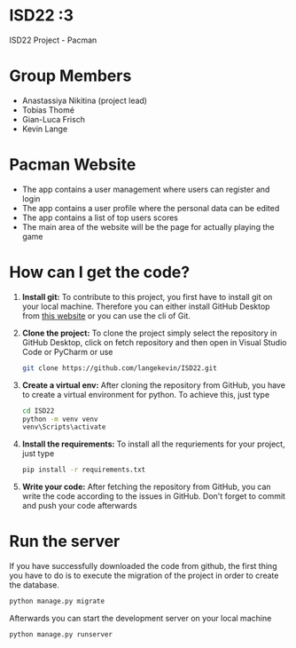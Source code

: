 # ISD22 :3

ISD22 Project - Pacman

# Group Members

-   Anastassiya Nikitina (project lead)
-   Tobias Thomé
-   Gian-Luca Frisch
-   Kevin Lange

# Pacman Website

-   The app contains a user management where users can register and login
-   The app contains a user profile where the personal data can be edited
-   The app contains a list of top users scores 
-   The main area of the website will be the page for actually playing the game

# How can I get the code?

1. **Install git:** To contribute to this project, you first have to install git on your local machine. Therefore you can either install GitHub Desktop from [this website](https://desktop.github.com/) or you can use the cli of Git.
2. **Clone the project:** To clone the project simply select the repository in GitHub Desktop, click on fetch repository and then open in Visual Studio Code or PyCharm or use
    ```bash
    git clone https://github.com/langekevin/ISD22.git
    ```
3. **Create a virtual env:** After cloning the repository from GitHub, you have to create a virtual environment for python. To achieve this, just type
    ```bash
    cd ISD22
    python -m venv venv
    venv\Scripts\activate
    ```
4. **Install the requirements:** To install all the requriements for your project, just type

    ```bash
    pip install -r requirements.txt
    ```

5. **Write your code:** After fetching the repository from GitHub, you can write the code according to the issues in GitHub. Don't forget to commit and push your code afterwards

# Run the server

If you have successfully downloaded the code from github, the first thing you have to do is to execute the migration of the project in order to create the database.

```bash
python manage.py migrate
```

Afterwards you can start the development server on your local machine

```bash
python manage.py runserver
```
